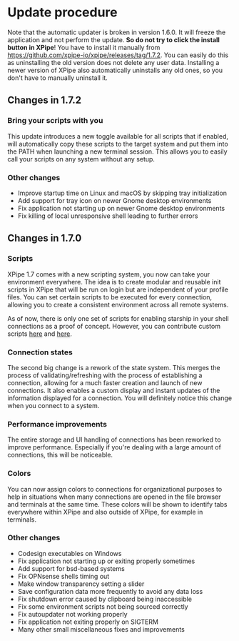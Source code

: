# Update procedure

Note that the automatic updater is broken in version 1.6.0. It will freeze the application and not perform the update. **So do not try to click the install button in XPipe**!
You have to install it manually from https://github.com/xpipe-io/xpipe/releases/tag/1.7.2. You can easily do this as uninstalling the old version does not delete any user data. Installing a newer version of XPipe also automatically uninstalls any old ones, so you don't have to manually uninstall it.

## Changes in 1.7.2

### Bring your scripts with you

This update introduces a new toggle available for all scripts that if enabled, will automatically copy these scripts to the target system and put them into the PATH when launching a new terminal session. This allows you to easily call your scripts on any system without any setup.

### Other changes

- Improve startup time on Linux and macOS by skipping tray initialization
- Add support for tray icon on newer Gnome desktop environments
- Fix application not starting up on newer Gnome desktop environments
- Fix killing of local unresponsive shell leading to further errors

## Changes in 1.7.0

### Scripts

XPipe 1.7 comes with a new scripting system, you now can take your environment everywhere.
The idea is to create modular and reusable init scripts in XPipe that will be run on login but are independent of your profile files.
You can set certain scripts to be executed for every connection, allowing you to create a consistent environment across all remote systems.

As of now, there is only one set of scripts for enabling starship in your shell connections as a proof of concept.
However, you can contribute custom scripts [here](https://github.com/xpipe-io/xpipe/tree/master/ext/base/src/main/java/io/xpipe/ext/base/script/PredefinedScriptStore.java) and [here](https://github.com/xpipe-io/xpipe/tree/master/ext/base/src/main/resources/io/xpipe/ext/base/resources/scripts).

### Connection states

The second big change is a rework of the state system.
This merges the process of validating/refreshing with the process of establishing a connection, allowing for a much faster creation and launch of new connections.
It also enables a custom display and instant updates of the information displayed for a connection.
You will definitely notice this change when you connect to a system.

### Performance improvements

The entire storage and UI handling of connections has been reworked to improve performance.
Especially if you're dealing with a large amount of connections, this will be noticeable.

### Colors

You can now assign colors to connections for organizational purposes to help in situations when many connections are opened in the file browser and terminals at the same time.
These colors will be shown to identify tabs everywhere within XPipe and also outside of XPipe, for example in terminals.

### Other changes

- Codesign executables on Windows
- Fix application not starting up or exiting properly sometimes
- Add support for bsd-based systems
- Fix OPNsense shells timing out
- Make window transparency setting a slider
- Save configuration data more frequently to avoid any data loss
- Fix shutdown error caused by clipboard being inaccessible
- Fix some environment scripts not being sourced correctly
- Fix autoupdater not working properly
- Fix application not exiting properly on SIGTERM
- Many other small miscellaneous fixes and improvements